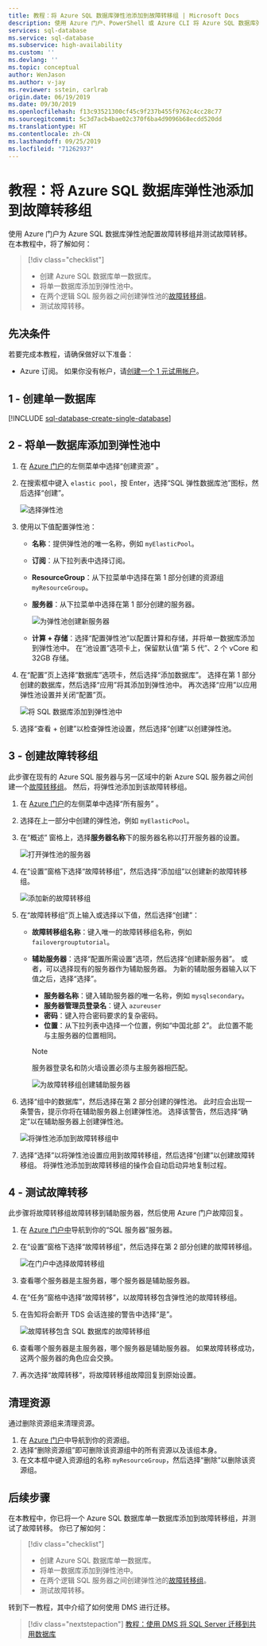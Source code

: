 ```yaml
---
title: 教程：将 Azure SQL 数据库弹性池添加到故障转移组 | Microsoft Docs
description: 使用 Azure 门户、PowerShell 或 Azure CLI 将 Azure SQL 数据库弹性池添加到故障转移组。
services: sql-database
ms.service: sql-database
ms.subservice: high-availability
ms.custom: ''
ms.devlang: ''
ms.topic: conceptual
author: WenJason
ms.author: v-jay
ms.reviewer: sstein, carlrab
origin.date: 06/19/2019
ms.date: 09/30/2019
ms.openlocfilehash: f13c93521300cf45c9f237b455f9762c4cc28c77
ms.sourcegitcommit: 5c3d7acb4bae02c370f6ba4d9096b68ecdd520dd
ms.translationtype: HT
ms.contentlocale: zh-CN
ms.lasthandoff: 09/25/2019
ms.locfileid: "71262937"
---
```

# <a name="tutorial-add-an-azure-sql-database-elastic-pool-to-a-failover-group"></a>教程：将 Azure SQL 数据库弹性池添加到故障转移组

使用 Azure 门户为 Azure SQL 数据库弹性池配置故障转移组并测试故障转移。  在本教程中，将了解如何：

> [!div class="checklist"]
> - 创建 Azure SQL 数据库单一数据库。
> - 将单一数据库添加到弹性池中。 
> - 在两个逻辑 SQL 服务器之间创建弹性池的[故障转移组](sql-database-auto-failover-group.md)。
> - 测试故障转移。

## <a name="prerequisites"></a>先决条件

若要完成本教程，请确保做好以下准备： 

- Azure 订阅。 如果你没有帐户，请[创建一个 1 元试用帐户](https://www.azure.cn/zh-cn/pricing/1rmb-trial-full/?form-type=identityauth)。


## <a name="1---create-a-single-database"></a>1 - 创建单一数据库 

[!INCLUDE [sql-database-create-single-database](includes/sql-database-create-single-database.md)]

## <a name="2---add-single-database-to-elastic-pool"></a>2 - 将单一数据库添加到弹性池中

1. 在 [Azure 门户](https://portal.azure.cn)的左侧菜单中选择“创建资源”  。
1. 在搜索框中键入 `elastic pool`，按 Enter，选择“SQL 弹性数据库池”图标，然后选择“创建”。   

    ![选择弹性池](media/sql-database-elastic-pool-failover-group-tutorial/select-azure-sql-elastic-pool.png)

1. 使用以下值配置弹性池：
   - **名称**：提供弹性池的唯一名称，例如 `myElasticPool`。 
   - **订阅**：从下拉列表中选择订阅。
   - **ResourceGroup**：从下拉菜单中选择在第 1 部分创建的资源组 `myResourceGroup`。 
   - **服务器**：从下拉菜单中选择在第 1 部分创建的服务器。  

       ![为弹性池创建新服务器](media/sql-database-elastic-pool-failover-group-tutorial/use-existing-server-for-elastic-pool.png)

   - **计算 + 存储**：选择“配置弹性池”以配置计算和存储，并将单一数据库添加到弹性池中。  在“池设置”选项卡上，保留默认值“第 5 代”、2 个 vCore 和 32GB 存储。  

1. 在“配置”页上选择“数据库”选项卡，然后选择“添加数据库”。    选择在第 1 部分创建的数据库，然后选择“应用”将其添加到弹性池中。  再次选择“应用”以应用弹性池设置并关闭“配置”页。   

    ![将 SQL 数据库添加到弹性池中](media/sql-database-elastic-pool-failover-group-tutorial/add-database-to-elastic-pool.png)

1. 选择“查看 + 创建”以检查弹性池设置，然后选择“创建”以创建弹性池。   


## <a name="3---create-the-failover-group"></a>3 - 创建故障转移组 
此步骤在现有的 Azure SQL 服务器与另一区域中的新 Azure SQL 服务器之间创建一个[故障转移组](sql-database-auto-failover-group.md)。 然后，将弹性池添加到该故障转移组。 

1. 在 [Azure 门户](https://portal.azure.cn)的左侧菜单中选择“所有服务”  。 
1. 选择在上一部分中创建的弹性池，例如 `myElasticPool`。 
1. 在“概述”  窗格上，选择**服务器名称**下的服务器名称以打开服务器的设置。
  
    ![打开弹性池的服务器](media/sql-database-elastic-pool-failover-group-tutorial/server-for-elastic-pool.png)

1. 在“设置”窗格下选择“故障转移组”，然后选择“添加组”以创建新的故障转移组。    

    ![添加新的故障转移组](media/sql-database-elastic-pool-failover-group-tutorial/elastic-pool-failover-group.png)

1. 在“故障转移组”页上输入或选择以下值，然后选择“创建”：  
    - **故障转移组名称**：键入唯一的故障转移组名称，例如 `failovergrouptutorial`。 
    - **辅助服务器**：选择“配置所需设置”选项，然后选择“创建新服务器”。   或者，可以选择现有的服务器作为辅助服务器。 为新的辅助服务器输入以下值之后，选择“选择”。  
        - **服务器名称**：键入辅助服务器的唯一名称，例如 `mysqlsecondary`。 
        - **服务器管理员登录名**：键入 `azureuser`
        - **密码**：键入符合密码要求的复杂密码。
        - **位置**：从下拉列表中选择一个位置，例如“中国北部 2”。 此位置不能与主服务器的位置相同。

       > [!NOTE]
       > 服务器登录名和防火墙设置必须与主服务器相匹配。 
    
       ![为故障转移组创建辅助服务器](media/sql-database-elastic-pool-failover-group-tutorial/create-secondary-failover-server.png)

1. 选择“组中的数据库”，然后选择在第 2 部分创建的弹性池。  此时应会出现一条警告，提示你将在辅助服务器上创建弹性池。 选择该警告，然后选择“确定”以在辅助服务器上创建弹性池。  
        
    ![将弹性池添加到故障转移组中](media/sql-database-elastic-pool-failover-group-tutorial/add-elastic-pool-to-failover-group.png)
        
1. 选择“选择”以将弹性池设置应用到故障转移组，然后选择“创建”以创建故障转移组。   将弹性池添加到故障转移组的操作会自动启动异地复制过程。 


## <a name="4---test-failover"></a>4 - 测试故障转移 
此步骤将故障转移组故障转移到辅助服务器，然后使用 Azure 门户故障回复。 

1. 在 [Azure 门户中](https://portal.azure.cn)导航到你的“SQL 服务器”服务器。  
1. 在“设置”窗格下选择“故障转移组”，然后选择在第 2 部分创建的故障转移组。   
  
   ![在门户中选择故障转移组](media/sql-database-elastic-pool-failover-group-tutorial/select-failover-group.png)

1. 查看哪个服务器是主服务器，哪个服务器是辅助服务器。 
1. 在“任务”窗格中选择“故障转移”，以故障转移包含弹性池的故障转移组。  
1. 在告知将会断开 TDS 会话连接的警告中选择“是”。  

   ![故障转移包含 SQL 数据库的故障转移组](media/sql-database-elastic-pool-failover-group-tutorial/failover-sql-db.png)

1. 查看哪个服务器是主服务器，哪个服务器是辅助服务器。 如果故障转移成功，这两个服务器的角色应会交换。 
1. 再次选择“故障转移”，将故障转移组故障回复到原始设置。  

## <a name="clean-up-resources"></a>清理资源 
通过删除资源组来清理资源。 

1. 在 [Azure 门户](https://portal.azure.cn)中导航到你的资源组。
1. 选择“删除资源组”即可删除该资源组中的所有资源以及该组本身。  
1. 在文本框中键入资源组的名称 `myResourceGroup`，然后选择“删除”以删除该资源组。   


## <a name="next-steps"></a>后续步骤

在本教程中，你已将一个 Azure SQL 数据库单一数据库添加到故障转移组，并测试了故障转移。 你已了解如何：

> [!div class="checklist"]
> - 创建 Azure SQL 数据库单一数据库。
> - 将单一数据库添加到弹性池中。 
> - 在两个逻辑 SQL 服务器之间创建弹性池的[故障转移组](sql-database-auto-failover-group.md)。
> - 测试故障转移。

转到下一教程，其中介绍了如何使用 DMS 进行迁移。

> [!div class="nextstepaction"]
> [教程：使用 DMS 将 SQL Server 迁移到共用数据库](../dms/tutorial-sql-server-to-azure-sql.md?toc=/sql-database/toc.json)
